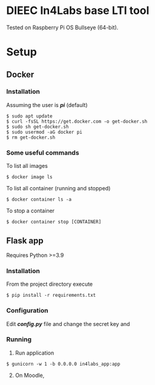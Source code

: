 
DIEEC In4Labs base LTI tool
=====

Tested on Raspberry Pi OS Bullseye (64-bit).

# Setup

## Docker
### Installation
Assuming the user is **_pi_** (default)
```
$ sudo apt update
$ curl -fsSL https://get.docker.com -o get-docker.sh
$ sudo sh get-docker.sh
$ sudo usermod -aG docker pi
$ rm get-docker.sh
```
### Some useful commands
To list all images
```
$ docker image ls
```
To list all container (running and stopped)
```
$ docker container ls -a
```
To stop a container 
```
$ docker container stop [CONTAINER]
```
## Flask app
Requires Python >=3.9
### Installation
From the project directory execute
```
$ pip install -r requirements.txt
```
### Configuration
Edit **_config.py_** file and change the secret key and

### Running
1. Run application
```
$ gunicorn -w 1 -b 0.0.0.0 in4labs_app:app
```
2. On Moodle,

